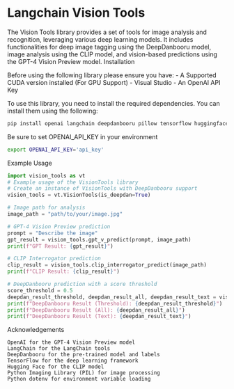 # Langchain Vision Tools

The Vision Tools library provides a set of tools for image analysis and recognition, leveraging various deep learning models. It includes functionalities for deep image tagging using the DeepDanbooru model, image analysis using the CLIP model, and vision-based predictions using the GPT-4 Vision Preview model.
Installation

Before using the following library please ensure you have:
    - A Supported CUDA version installed (For GPU Support)
    - Visual Studio
    - An OpenAI API Key

To use this library, you need to install the required dependencies. You can install them using the following:

```bash
pip install openai langchain deepdanbooru pillow tensorflow huggingface_hub clip_interrogator python-dotenv
```

Be sure to set OPENAI_API_KEY in your environment
```bash
export OPENAI_API_KEY='api_key'
```

Example Usage
```python
import vision_tools as vt
# Example usage of the VisionTools library
# Create an instance of VisionTools with DeepDanbooru support
vision_tools = vt.VisionTools(is_deepdan=True)

# Image path for analysis
image_path = "path/to/your/image.jpg"

# GPT-4 Vision Preview prediction
prompt = "Describe the image"
gpt_result = vision_tools.gpt_v_predict(prompt, image_path)
print(f"GPT Result: {gpt_result}")

# CLIP Interrogator prediction
clip_result = vision_tools.clip_interrogator_predict(image_path)
print(f"CLIP Result: {clip_result}")

# DeepDanbooru prediction with a score threshold
score_threshold = 0.5
deepdan_result_threshold, deepdan_result_all, deepdan_result_text = vision_tools.deepdan_predict(image_path, score_threshold)
print(f"DeepDanbooru Result (Threshold): {deepdan_result_threshold}")
print(f"DeepDanbooru Result (All): {deepdan_result_all}")
print(f"DeepDanbooru Result (Text): {deepdan_result_text}")

```
Acknowledgements

    OpenAI for the GPT-4 Vision Preview model
    LangChain for the LangChain tools
    DeepDanbooru for the pre-trained model and labels
    TensorFlow for the deep learning framework
    Hugging Face for the CLIP model
    Python Imaging Library (PIL) for image processing
    Python dotenv for environment variable loading
